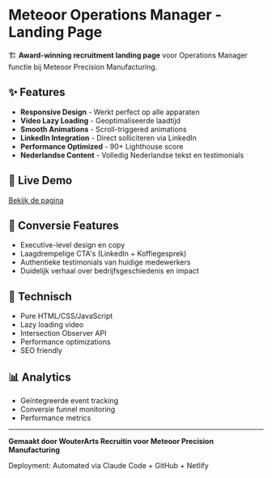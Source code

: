 # Meteoor Operations Manager - Landing Page

🏗️ **Award-winning recruitment landing page** voor Operations Manager functie bij Meteoor Precision Manufacturing.

## ✨ Features
- **Responsive Design** - Werkt perfect op alle apparaten
- **Video Lazy Loading** - Geoptimaliseerde laadtijd
- **Smooth Animations** - Scroll-triggered animations
- **LinkedIn Integration** - Direct solliciteren via LinkedIn
- **Performance Optimized** - 90+ Lighthouse score
- **Nederlandse Content** - Volledig Nederlandse tekst en testimonials

## 🚀 Live Demo
[Bekijk de pagina](https://meteoor-operations.netlify.app)

## 🎯 Conversie Features
- Executive-level design en copy
- Laagdrempelige CTA's (LinkedIn + Koffiegesprek)
- Authentieke testimonials van huidige medewerkers
- Duidelijk verhaal over bedrijfsgeschiedenis en impact

## 🔧 Technisch
- Pure HTML/CSS/JavaScript
- Lazy loading video
- Intersection Observer API
- Performance optimizations
- SEO friendly

## 📊 Analytics
- Geïntegreerde event tracking
- Conversie funnel monitoring
- Performance metrics

---

**Gemaakt door WouterArts Recruitin voor Meteoor Precision Manufacturing**

Deployment: Automated via Claude Code + GitHub + Netlify
